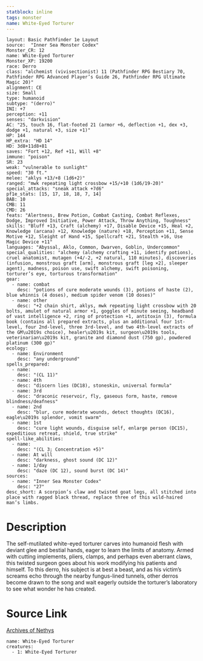 ```yaml
---
statblock: inline
tags: monster
name: White-Eyed Torturer
---
```

```statblock
layout: Basic Pathfinder 1e Layout
source:  "Inner Sea Monster Codex"
Monster_CR: 12
name: White-Eyed Torturer
Monster_XP: 19200
race: Derro
class: "alchemist (vivisectionist) 11 (Pathfinder RPG Bestiary 70, Pathfinder RPG Advanced Player’s Guide 26, Pathfinder RPG Ultimate Magic 20)"
alignment: CE
size: Small
type: humanoid
subtype: "(derro)"
INI: +7
perception: +11
senses: "darkvision"
AC: "25, touch 16, flat-footed 21 (armor +6, deflection +1, dex +3, dodge +1, natural +3, size +1)"
HP: 144
HP_extra: "HD 14"
HD: 3d8+11d8+81
saves: "Fort +12, Ref +11, Will +8"
immune: "poison"
SR: 23
weak: "vulnerable to sunlight"
speed: "30 ft."
melee: "aklys +13/+8 (1d6+2)"
ranged: "mwk repeating light crossbow +15/+10 (1d6/19-20)"
special_attacks: "sneak attack +7d6"
pf1e_stats: [15, 17, 18, 18, 7, 14]
BAB: 10
CMB: 11
CMD: 26
feats: "Alertness, Brew Potion, Combat Casting, Combat Reflexes, Dodge, Improved Initiative, Power Attack, Throw Anything, Toughness"
skills: "Bluff +13, Craft (alchemy) +17, Disable Device +15, Heal +2, Knowledge (arcana) +12, Knowledge (nature) +18, Perception +11, Sense Motive +12, Sleight of Hand +15, Spellcraft +21, Stealth +16, Use Magic Device +11"
languages: "Abyssal, Aklo, Common, Dwarven, Goblin, Undercommon"
special_qualities: "alchemy (alchemy crafting +11, identify potions), cruel anatomist, mutagen (+4/-2, +2 natural, 110 minutes), discoveries (infusion, monstrous graft [arm], monstrous graft [leg ×2], sleeper agent), madness, poison use, swift alchemy, swift poisoning, torturer’s eye, torturous transformation"
gear:
  - name: combat
    desc: "potions of cure moderate wounds (3), potions of haste (2), blue whinnis (4 doses), medium spider venom (10 doses)"
  - name: other
    desc: "+2 chain shirt, aklys, mwk repeating light crossbow with 20 bolts, amulet of natural armor +1, goggles of minute seeing, headband of vast intelligence +2, ring of protection +1, antitoxin (3), formula book (contains all prepared extracts, plus an additional four 1st-level, four 2nd-level, three 3rd-level, and two 4th-level extracts of the GM\u2019s choice), healer\u2019s kit, surgeon\u2019s tools, veterinarian\u2019s kit, granite and diamond dust (750 gp), powdered platinum (300 gp)"
ecology:
  - name: Environment
    desc: "any underground"
spells_prepared:
  - name:
    desc: "(CL 11)"
  - name: 4th
    desc: "discern lies (DC18), stoneskin, universal formula"
  - name: 3rd
    desc: "draconic reservoir, fly, gaseous form, haste, remove blindness/deafness"
  - name: 2nd
    desc: "blur, cure moderate wounds, detect thoughts (DC16), eagle\u2019s splendor, vomit swarm"
  - name: 1st
    desc: "cure light wounds, disguise self, enlarge person (DC15), expeditious retreat, shield, true strike"
spell-like_abilities:
  - name:
    desc: "(CL 3; Concentration +5)"
  - name: At will
    desc: "darkness, ghost sound (DC 12)"
  - name: 1/day
    desc: "daze (DC 12), sound burst (DC 14)"
sources:
  - name: "Inner Sea Monster Codex"
    desc: "27"
desc_short: A scorpion’s claw and twisted goat legs, all stitched into place with ragged black thread, replace three of this wild-haired man’s limbs.
```
# Description
The self-mutilated white-eyed torturer carves into humanoid flesh with deviant glee and bestial hands, eager to learn the limits of anatomy. Armed with cutting implements, pliers, clamps, and perhaps even aberrant claws, this twisted surgeon goes about his work modifying his patients and himself. To this derro, his subject is at best a beast, and as his victim’s screams echo through the nearby fungus-lined tunnels, other derros become drawn to the song and wait eagerly outside the torturer’s laboratory to see what wonder he has created.
# Source Link
[Archives of Nethys](https://aonprd.com/MonsterDisplay.aspx?ItemName=White-Eyed%20Torturer)
```encounter-table
name: White-Eyed Torturer
creatures:
  - 1: White-Eyed Torturer
```
